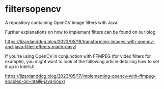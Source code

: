 # filtersopencv
A repository containing OpenCV image filters with Java.

Further explanations on how to implement filters can be found on our blog:

https://lizardanddog.blog/2023/05/19/transforming-images-with-opencv-and-java-filter-effects-made-easy/

If you're using OpenCV in conjunction with FFMPEG (for video filters for example), you might want to look at the following article detailing how to set it up in IntelliJ:

https://lizardanddog.blog/2023/05/17/implementing-opencv-with-ffmpeg-enabled-on-intellij-java-linux/

